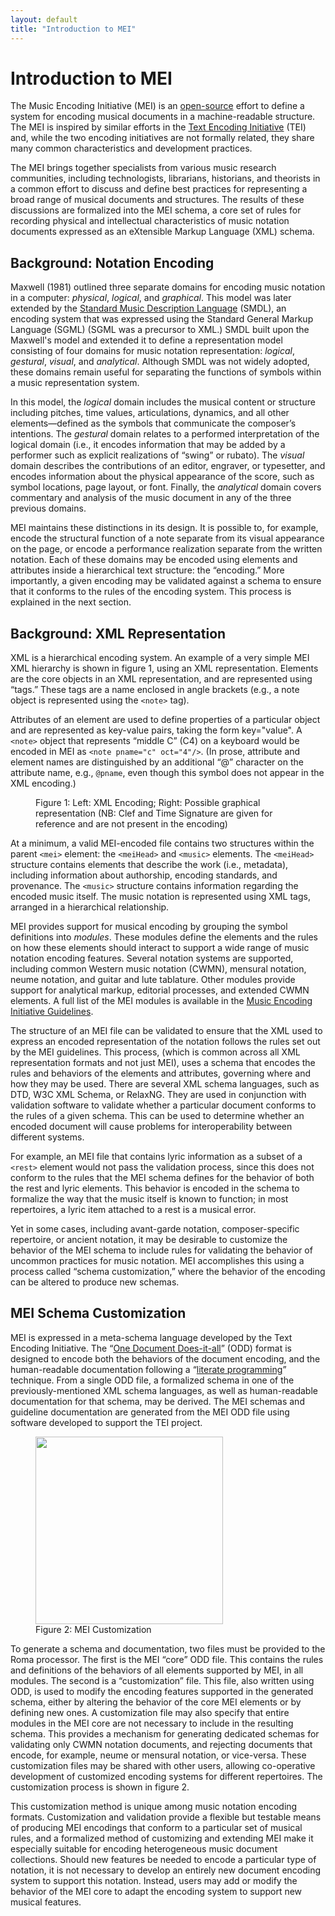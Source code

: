 ```yaml
---
layout: default
title: "Introduction to MEI"
---
```

# Introduction to MEI

The Music Encoding Initiative (MEI) is an [open-source](https://github.com/music-encoding/music-encoding) effort to define a system for encoding musical documents in a machine-readable structure. The MEI is inspired by similar efforts in the [Text Encoding Initiative](http://www.tei-c.org/index.xml) (TEI) and, while the two encoding initiatives are not formally related, they share many common characteristics and development practices.

The MEI brings together specialists from various music research communities, including technologists, librarians, historians, and theorists in a common effort to discuss and define best practices for representing a broad range of musical documents and structures. The results of these discussions are formalized into the MEI schema, a core set of rules for recording physical and intellectual characteristics of music notation documents expressed as an eXtensible Markup Language (XML) schema.

## Background: Notation Encoding

Maxwell (1981) outlined three separate domains for encoding music notation in a computer: _physical_, _logical_, and _graphical_. This model was later extended by the [Standard Music Description Language](http://www.lim.di.unimi.it/IEEE/SMDL/INDEX.HTM) (SMDL), an encoding system that was expressed using the Standard General Markup Language (SGML) (SGML was a precursor to XML.) SMDL built upon the Maxwell's model and extended it to define a representation model consisting of four domains for music notation representation: _logical_, _gestural_, _visual_, and _analytical_. Although SMDL was not widely adopted, these domains remain useful for separating the functions of symbols within a music representation system.

In this model, the _logical_ domain includes the musical content or structure including pitches, time values, articulations, dynamics, and all other elements—defined as the symbols that communicate the composer’s intentions. The _gestural_ domain relates to a performed interpretation of the logical domain (i.e., it encodes information that may be added by a performer such as explicit realizations of “swing” or rubato). The _visual_ domain describes the contributions of an editor, engraver, or typesetter, and encodes information about the physical appearance of the score, such as symbol locations, page layout, or font. Finally, the _analytical_ domain covers commentary and analysis of the music document in any of the three previous domains.

MEI maintains these distinctions in its design. It is possible to, for example, encode the structural function of a note separate from its visual appearance on the page, or encode a performance realization separate from the written notation. Each of these domains may be encoded using elements and attributes inside a hierarchical text structure: the “encoding.” More importantly, a given encoding may be validated against a schema to ensure that it conforms to the rules of the encoding system. This process is explained in the next section.

## Background: XML Representation

XML is a hierarchical encoding system. An example of a very simple MEI XML hierarchy is shown in figure 1, using an XML representation. Elements are the core objects in an XML representation, and are represented using “tags.” These tags are a name enclosed in angle brackets (e.g., a note object is represented using the ```<note>``` tag).

Attributes of an element are used to define properties of a particular object and are represented as key-value pairs, taking the form key="value". A ```<note>``` object that represents “middle C” (C4) on a keyboard would be encoded in MEI as ```<note pname="c" oct="4"/>```. (In prose, attribute and element names are distinguished by an additional “@” character on the attribute name, e.g., ```@pname```, even though this symbol does not appear in the XML encoding.)

<figure class="figure">
  <img src="http://music-encoding.org/wp-content/uploads/2015/03/mei-fig2-300x144.png" class="img-responsive" alt=""/>
  <figcaption class="figure-caption">Figure 1: Left: XML Encoding; Right: Possible graphical representation (NB: Clef and Time Signature are given for reference and are not present in the encoding)</figcaption>
</figure>

At a minimum, a valid MEI-encoded file contains two structures within the parent ```<mei>``` element: the ```<meiHead>``` and ```<music>``` elements. The ```<meiHead>``` structure contains elements that describe the work (i.e., metadata), including information about authorship, encoding standards, and provenance. The ```<music>``` structure contains information regarding the encoded music itself. The music notation is represented using XML tags, arranged in a hierarchical relationship.

MEI provides support for musical encoding by grouping the symbol definitions into _modules_. These modules define the elements and the rules on how these elements should interact to support a wide range of music notation encoding features. Several notation systems are supported, including common Western music notation (CWMN), mensural notation, neume notation, and guitar and lute tablature. Other modules provide support for analytical markup, editorial processes, and extended CWMN elements. A full list of the MEI modules is available in the [Music Encoding Initiative Guidelines](http://music-encoding.org/wordpress/?page_id=160 "Guidelines").

The structure of an MEI file can be validated to ensure that the XML used to express an encoded representation of the notation follows the rules set out by the MEI guidelines. This process, (which is common across all XML representation formats and not just MEI), uses a schema that encodes the rules and behaviors of the elements and attributes, governing where and how they may be used. There are several XML schema languages, such as DTD, W3C XML Schema, or RelaxNG. They are used in conjunction with validation software to validate whether a particular document conforms to the rules of a given schema. This can be used to determine whether an encoded document will cause problems for interoperability between different systems.

For example, an MEI file that contains lyric information as a subset of a ```<rest>``` element would not pass the validation process, since this does not conform to the rules that the MEI schema defines for the behavior of both the rest and lyric elements. This behavior is encoded in the schema to formalize the way that the music itself is known to function; in most repertoires, a lyric item attached to a rest is a musical error.

Yet in some cases, including avant-garde notation, composer-specific repertoire, or ancient notation, it may be desirable to customize the behavior of the MEI schema to include rules for validating the behavior of uncommon practices for music notation. MEI accomplishes this using a process called “schema customization,” where the behavior of the encoding can be altered to produce new schemas.

## MEI Schema Customization

MEI is expressed in a meta-schema language developed by the Text Encoding Initiative. The “[One Document Does-it-all](http://www.tei-c.org/Guidelines/Customization/odds.xml)” (ODD) format is designed to encode both the behaviors of the document encoding, and the human-readable documentation following a “[literate programming](http://en.wikipedia.org/wiki/Literate_programming)” technique. From a single ODD file, a formalized schema in one of the previously-mentioned XML schema languages, as well as human-readable documentation for that schema, may be derived. The MEI schemas and guideline documentation are generated from the MEI ODD file using software developed to support the TEI project.

<figure class="figure">
  <img src="http://music-encoding.org/wp-content/uploads/2015/04/romaDiagram.png" class="img-responsive" alt="" width="300"/>
  <figcaption class="figure-caption">Figure 2: MEI Customization</figcaption>
</figure>



To generate a schema and documentation, two files must be provided to the Roma processor. The first is the MEI “core” ODD file. This contains the rules and definitions of the behaviors of all elements supported by MEI, in all modules. The second is a “customization” file. This file, also written using ODD, is used to modify the encoding features supported in the generated schema, either by altering the behavior of the core MEI elements or by defining new ones. A customization file may also specify that entire modules in the MEI core are not necessary to include in the resulting schema. This provides a mechanism for generating dedicated schemas for validating only CWMN notation documents, and rejecting documents that encode, for example, neume or mensural notation, or vice-versa. These customization files may be shared with other users, allowing co-operative development of customized encoding systems for different repertoires. The customization process is shown in figure 2.

This customization method is unique among music notation encoding formats. Customization and validation provide a flexible but testable means of producing MEI encodings that conform to a particular set of musical rules, and a formalized method of customizing and extending MEI make it especially suitable for encoding heterogeneous music document collections. Should new features be needed to encode a particular type of notation, it is not necessary to develop an entirely new document encoding system to support this notation. Instead, users may add or modify the behavior of the MEI core to adapt the encoding system to support new musical features.